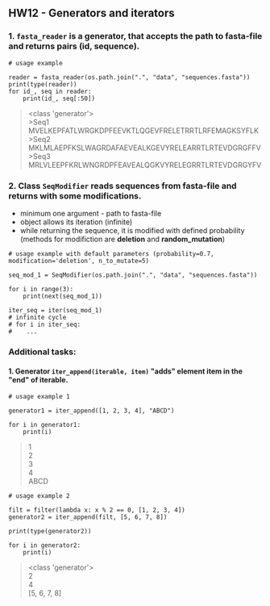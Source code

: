 ## HW12 - Generators and iterators

### 1. ```fasta_reader``` is a generator, that accepts the path to fasta-file and returns pairs (id, sequence).

```
# usage example

reader = fasta_reader(os.path.join(".", "data", "sequences.fasta"))
print(type(reader))
for id_, seq in reader:
    print(id_, seq[:50])
```
>\<class 'generator'>\
>\>Seq1 MVELKEPFATLWRGKDPFEEVKTLQGEVFRELETRRTLRFEMAGKSYFLK\
>\>Seq2 MKLMLAEPFKSLWAGRDAFAEVEALKGEVYRELEARRTLRTEVDGRGFFV\
>\>Seq3 MRLVLEEPFKRLWNGRDPFEAVEALQGKVYRELEGRRTLRTEVDGRGYFV

### 2. Class ```SeqModifier``` reads sequences from fasta-file and returns with some modifications.
- minimum one argument - path to fasta-file
- object allows its iteration (infinite)
- while returning the sequence, it is modified with defined probability (methods for modifiction are **deletion** and **random_mutation**)

```
# usage example with default parameters (probability=0.7, modification='deletion', n_to_mutate=5)

seq_mod_1 = SeqModifier(os.path.join(".", "data", "sequences.fasta"))

for i in range(3):
    print(next(seq_mod_1))

iter_seq = iter(seq_mod_1)
# infinite cycle
# for i in iter_seq:
#    ...
```

### Additional tasks:
#### 1. Generator ```iter_append(iterable, item)``` "adds" element item in the "end" of iterable.

```
# usage example 1

generator1 = iter_append([1, 2, 3, 4], "ABCD")

for i in generator1:
    print(i)
```
> 1\
> 2\
> 3\
> 4\
> ABCD
```
# usage example 2

filt = filter(lambda x: x % 2 == 0, [1, 2, 3, 4])
generator2 = iter_append(filt, [5, 6, 7, 8])

print(type(generator2))

for i in generator2:
    print(i)
```

> <class 'generator'>\
> 2\
> 4\
> \[5, 6, 7, 8]
